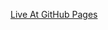 [Live At GitHub Pages](https://davidlidebrandt.github.io/Introduktion-till-webbutveckling---uppgift-3/)